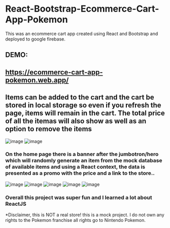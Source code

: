 # React-Bootstrap-Ecommerce-Cart-App-Pokemon 
This was an ecommerce cart app created using React and Bootstrap and deployed to google firebase.
## DEMO: ##
## https://ecommerce-cart-app-pokemon.web.app/ ##

## Items can be added to the cart and the cart be stored in local storage so even if you refresh the page, items will remain in the cart. The total price of all the itemas will also show as well as an option to remove the items ##
![image](https://user-images.githubusercontent.com/40246928/194359322-10b2e5b5-aa07-46cf-8902-e239d7f321f6.png)
![image](https://user-images.githubusercontent.com/40246928/194167632-9e69bae8-c73a-492f-a8b6-856a4ca33ae4.png)

### On the home page there is a banner after the jumbotron/hero which will randomly generate an item from the mock database of available items and using a React context, the data is presented as a promo with the price and a link to the store..

![image](https://user-images.githubusercontent.com/40246928/194359322-10b2e5b5-aa07-46cf-8902-e239d7f321f6.png)
![image](https://user-images.githubusercontent.com/40246928/194167955-782e1f4d-96de-43bd-a6c4-0e2aaf88e7d9.png)
![image](https://user-images.githubusercontent.com/40246928/194168001-398292d5-0e4d-44d6-9569-2ef247679d55.png)
![image](https://user-images.githubusercontent.com/40246928/194168037-46003971-7de5-4bfe-8682-e6e25525e68f.png)
![image](https://user-images.githubusercontent.com/40246928/194362101-a2ac8462-862b-430a-be93-c95c3a85eaa8.png)


### Overall this project was super fun and I learned a lot about ReactJS ###
*Disclaimer, this is NOT a real store! this is a mock project. I do not own any rights to the Pokemon franchise all rights go to Nintendo Pokemon.

